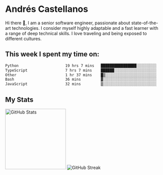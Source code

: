 # Andrés Castellanos

Hi there 👋, I am a senior software engineer, passionate about state-of-the-art technologies. I consider myself highly adaptable and a fast learner with a range of deep technical skills. I love traveling and being exposed to different cultures.

## This week I spent my time on:

<!--START_SECTION:waka-->

```txt
Python                     19 hrs 7 mins   ████████████████░░░░░░░░░   64.01 %
TypeScript                 7 hrs 7 mins    ██████░░░░░░░░░░░░░░░░░░░   23.87 %
Other                      1 hr 37 mins    █▒░░░░░░░░░░░░░░░░░░░░░░░   05.43 %
Bash                       36 mins         ▓░░░░░░░░░░░░░░░░░░░░░░░░   02.03 %
JavaScript                 32 mins         ▒░░░░░░░░░░░░░░░░░░░░░░░░   01.80 %
```

<!--END_SECTION:waka-->

## My Stats

<img height="195" src="https://github-readme-stats.vercel.app/api?username=andrescv&show_icons=true&theme=onedark&hide_border=true&card_width=495" alt="GitHub Stats" />

<img src="https://streak-stats.demolab.com?user=andrescv&theme=one-dark-pro&hide_border=true" alt="GitHub Streak" />
